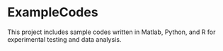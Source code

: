 # ExampleCodes
This project includes sample codes written in Matlab, Python, and R for experimental testing and data analysis.

